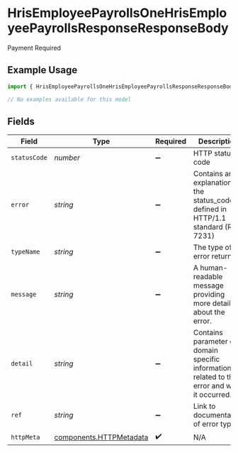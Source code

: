 # HrisEmployeePayrollsOneHrisEmployeePayrollsResponseResponseBody

Payment Required

## Example Usage

```typescript
import { HrisEmployeePayrollsOneHrisEmployeePayrollsResponseResponseBody } from "apideck/models/errors";

// No examples available for this model
```

## Fields

| Field                                                                                       | Type                                                                                        | Required                                                                                    | Description                                                                                 | Example                                                                                     |
| ------------------------------------------------------------------------------------------- | ------------------------------------------------------------------------------------------- | ------------------------------------------------------------------------------------------- | ------------------------------------------------------------------------------------------- | ------------------------------------------------------------------------------------------- |
| `statusCode`                                                                                | *number*                                                                                    | :heavy_minus_sign:                                                                          | HTTP status code                                                                            | 402                                                                                         |
| `error`                                                                                     | *string*                                                                                    | :heavy_minus_sign:                                                                          | Contains an explanation of the status_code as defined in HTTP/1.1 standard (RFC 7231)       | Payment Required                                                                            |
| `typeName`                                                                                  | *string*                                                                                    | :heavy_minus_sign:                                                                          | The type of error returned                                                                  | RequestLimitError                                                                           |
| `message`                                                                                   | *string*                                                                                    | :heavy_minus_sign:                                                                          | A human-readable message providing more details about the error.                            | Request Limit Reached                                                                       |
| `detail`                                                                                    | *string*                                                                                    | :heavy_minus_sign:                                                                          | Contains parameter or domain specific information related to the error and why it occurred. | You have reached your limit of 2000                                                         |
| `ref`                                                                                       | *string*                                                                                    | :heavy_minus_sign:                                                                          | Link to documentation of error type                                                         | https://developers.apideck.com/errors#requestlimiterror                                     |
| `httpMeta`                                                                                  | [components.HTTPMetadata](../../models/components/httpmetadata.md)                          | :heavy_check_mark:                                                                          | N/A                                                                                         |                                                                                             |